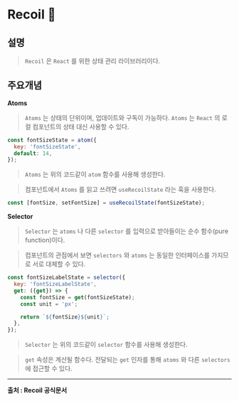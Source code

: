 # Recoil 🛁

## 설명 
> `Recoil` 은 `React` 를 위한 상태 관리 라이브러리이다.

## 주요개념 

**Atoms** 
> `Atoms` 는 상태의 단위이며, 업데이트와 구독이 가능하다. `Atoms` 는 `React` 의 로컬 컴포넌트의 상태 대신 사용할 수 있다.

```javascript
const fontSizeState = atom({
  key: 'fontSizeState',
  default: 14,
});
```
> `Atoms` 는 위의 코드같이 `atom` 함수를 사용해 생성한다.

> 컴포넌트에서 `Atoms` 를 읽고 쓰려면 `useRecoilState` 라는 훅을 사용한다.

```javascript
const [fontSize, setFontSize] = useRecoilState(fontSizeState);
```

**Selector** 
> `Selector` 는 `atoms` 나 다른 `selector` 를 입력으로 받아들이는 순수 함수(pure function)이다. 

> 컴포넌트의 관점에서 보면 `selectors` 와 `atoms` 는 동일한 인터페이스를 가지므로 서로 대체할 수 있다.

```javascript
const fontSizeLabelState = selector({
  key: 'fontSizeLabelState',
  get: ({get}) => {
    const fontSize = get(fontSizeState);
    const unit = 'px';

    return `${fontSize}${unit}`;
  },
});
```
> `Selector` 는 위의 코드같이 `selector` 함수를 사용해 생성한다.

> `get` 속성은 계산될 함수다. 전달되는 `get` 인자를 통해 `atoms` 와 다른 `selectors` 에 접근할 수 있다.

---

**출처 : Recoil 공식문서**